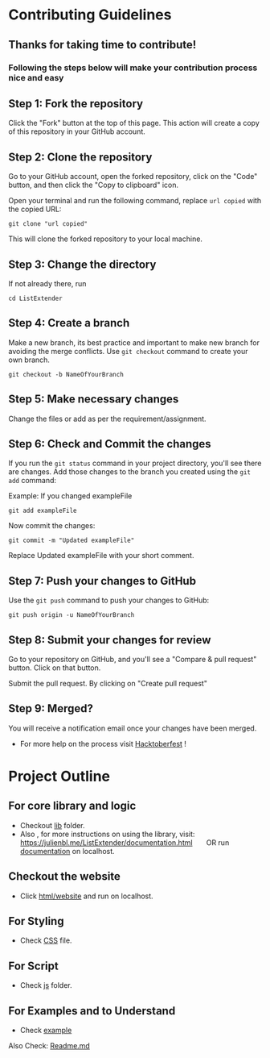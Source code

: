 # Contributing Guidelines

## Thanks for taking time to contribute!

### Following the steps below will make your contribution process nice and easy

## Step 1: Fork the repository

Click the "Fork" button at the top of this page. This action will create a copy of this repository in your GitHub account.

## Step 2: Clone the repository

Go to your GitHub account, open the forked repository, click on the "Code" button, and then click the "Copy to clipboard" icon.

Open your terminal and run the following command, replace  `url copied` with the copied URL:

```shell
git clone "url copied"
```

This will clone the forked repository to your local machine.

## Step 3: Change the directory

If not already there, run

```shell
cd ListExtender
```

## Step 4: Create a branch
Make a new branch, its best practice and important to make new branch for avoiding the merge conflicts.
Use  `git checkout` command to create your own branch.

```shell
git checkout -b NameOfYourBranch
```

## Step 5: Make necessary changes

Change the files or add as per the requirement/assignment.

## Step 6:  Check and Commit the changes

If you run the `git status` command in your project directory, you'll see there are changes. Add those changes to the branch you created using the `git add` command:

Example: If you changed exampleFile

```shell
git add exampleFile
```

Now commit the changes:

```shell
git commit -m "Updated exampleFile"
```

Replace Updated exampleFile with your short comment.

## Step 7: Push your changes to GitHub

Use the `git push` command to push your changes to GitHub:

```shell
git push origin -u NameOfYourBranch
```

## Step 8: Submit your changes for review

Go to your repository on GitHub, and you'll see a "Compare & pull request" button. Click on that button.

Submit the pull request. By clicking on "Create pull request"

## Step 9: Merged?

You will receive a notification email once your changes have been merged.

- For more help on the process visit [Hacktoberfest](https://hacktoberfest.digitalocean.com/resources) !

# Project Outline 

## For core library and logic 
- Checkout [lib](/lib/) folder.
- Also , for more instructions on using the library, visit:
https://julienbl.me/ListExtender/documentation.html &nbsp; &nbsp; &nbsp; OR run [documentation](/documentation.html) on localhost.

## Checkout the website
- Click [html/website](/index.html) and run on localhost.

## For Styling
- Check [CSS](/css/style.css) file.

## For Script
- Check [js](/js/) folder.
  
## For Examples and to Understand 
- Check [example](/examples.html)
  
Also Check: [Readme.md](/README.md)
